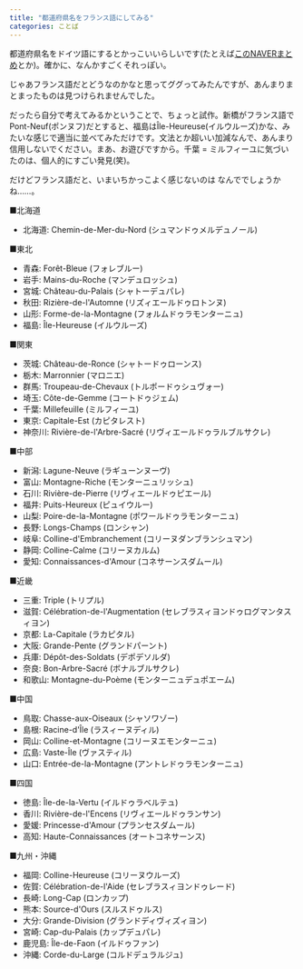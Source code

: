 ```yaml
---
title: "都道府県名をフランス語にしてみる"
categories: ことば
---
```


都道府県名をドイツ語にするとかっこいいらしいです(たとえば[このNAVERまとめ](https://web.archive.org/web/20121020135559/http://matome.naver.jp/odai/2132815113153757701)とか)。確かに、なんかすごくそれっぽい。

じゃあフランス語だとどうなのかなと思ってググってみたんですが、あんまりまとまったものは見つけられませんでした。

だったら自分で考えてみるかということで、ちょっと試作。新橋がフランス語でPont-Neuf(ポンヌフ)だとすると、福島はÎle-Heureuse(イルウルーズ)かな、みたいな感じで適当に並べてみただけです。文法とか超いい加減なんで、あんまり信用しないでください。まあ、お遊びですから。千葉 = ミルフィーユに気づいたのは、個人的にすごい発見(笑)。

だけどフランス語だと、いまいちかっこよく感じないのは なんででしょうかね……。

■北海道

- 北海道: Chemin-de-Mer-du-Nord (シュマンドゥメルデュノール)

■東北

- 青森: Forêt-Bleue (フォレブルー)
- 岩手: Mains-du-Roche (マンデュロッシュ)
- 宮城: Château-du-Palais (シャトーデュパレ)
- 秋田: Rizière-de-l'Automne (リズィエールドゥロトンヌ)
- 山形: Forme-de-la-Montagne (フォルムドゥラモンターニュ)
- 福島: Île-Heureuse (イルウルーズ)

■関東

- 茨城: Château-de-Ronce (シャトードゥローンス)
- 栃木: Marronnier (マロニエ)
- 群馬: Troupeau-de-Chevaux (トルポードゥシュヴォー)
- 埼玉: Côte-de-Gemme (コートドゥジェム)
- 千葉: Millefeuille (ミルフィーユ)
- 東京: Capitale-Est (カピタレスト)
- 神奈川: Rivière-de-l'Arbre-Sacré (リヴィエールドゥラルブルサクレ)

■中部

- 新潟: Lagune-Neuve (ラギューンヌーヴ)
- 富山: Montagne-Riche (モンターニュリッシュ)
- 石川: Rivière-de-Pierre (リヴィエールドゥピエール)
- 福井: Puits-Heureux (ピュイウルー)
- 山梨: Poire-de-la-Montagne (ポワールドゥラモンターニュ)
- 長野: Longs-Champs (ロンシャン)
- 岐阜: Colline-d'Embranchement (コリーヌダンブランシュマン)
- 静岡: Colline-Calme (コリーヌカルム)
- 愛知: Connaissances-d'Amour (コネサーンスダムール)

■近畿

- 三重: Triple (トリプル)
- 滋賀: Célébration-de-l'Augmentation (セレブラスィヨンドゥログマンタスィヨン)
- 京都: La-Capitale (ラカピタル)
- 大阪: Grande-Pente (グランドパーント)
- 兵庫: Dépôt-des-Soldats (デポデソルダ)
- 奈良: Bon-Arbre-Sacré (ボナルブルサクレ)
- 和歌山: Montagne-du-Poème (モンターニュデュポエーム)

■中国

- 鳥取: Chasse-aux-Oiseaux (シャソワゾー)
- 島根: Racine-d'Île (ラスィーヌディル)
- 岡山: Colline-et-Montagne (コリーヌエモンターニュ)
- 広島: Vaste-Île (ヴァスティル)
- 山口: Entrée-de-la-Montagne (アントレドゥラモンターニュ)

■四国

- 徳島: Île-de-la-Vertu (イルドゥラベルテュ)
- 香川: Rivière-de-l'Encens (リヴィエールドゥランサン)
- 愛媛: Princesse-d'Amour (プランセスダムール)
- 高知: Haute-Connaissances (オートコネサーンス)

■九州・沖縄

- 福岡: Colline-Heureuse (コリーヌウルーズ)
- 佐賀: Célébration-de-l'Aide (セレブラスィヨンドゥレード)
- 長崎: Long-Cap (ロンカップ)
- 熊本: Source-d'Ours (スルスドゥルス)
- 大分: Grande-Division (グランドディヴィズィヨン)
- 宮崎: Cap-du-Palais (カップデュパレ)
- 鹿児島: Île-de-Faon (イルドゥファン)
- 沖縄: Corde-du-Large (コルドデュラルジュ)
